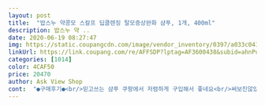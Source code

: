 ```yaml
---
layout: post 
title:  "밥스누 약콩모 스칼프 딥클렌징 탈모증상완화 샴푸, 1개, 400ml" 
description: 밥스누 약 ..
date: 2020-06-19 08:27:47 
img: https://static.coupangcdn.com/image/vendor_inventory/0397/a033c041497cc70303505106d548192e2c79d5ef3b4f724691b4370e88f8.jpg 
linkUrl: https://link.coupang.com/re/AFFSDP?lptag=AF3600438&subid=ahnPublicAsk&pageKey=1703846118&itemId=2899556256&vendorItemId=70727275892&traceid=V0-113-82c63f1cdb52bb9d 
categories: [1014] 
color: 4CAF50 
price: 20470 
author: Ask View Shop 
cont:  "●구매후기●<br/>믿고쓰는 샴푸 쿠팡에서 저렴하게 구입해서 좋네요<br/>써보진않았지만 좋을거같아요<br/>약콩 두피에  좋다해서 구매 했네요<br/>믿고쓰는 샴푸 쿠팡에서 저렴하게 구입해서 좋네요<br/>써보진않았지만 좋을거같아요<br/>약콩 두피에  좋다해서 구매 했네요<br/>" 
---
```

